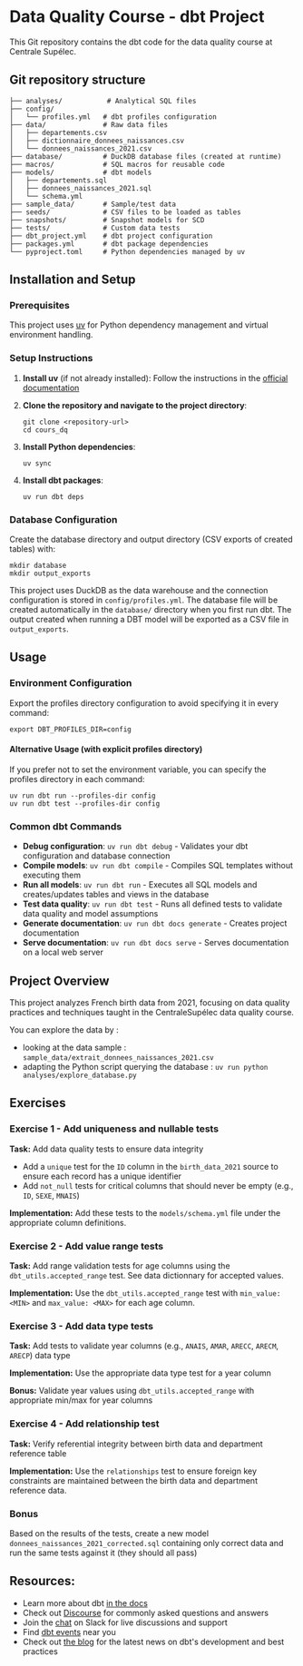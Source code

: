 # Data Quality Course - dbt Project

This Git repository contains the dbt code for the data quality course at Centrale Supélec.

## Git repository structure

```
├── analyses/           # Analytical SQL files
├── config/
│   └── profiles.yml   # dbt profiles configuration
├── data/              # Raw data files
│   ├── departements.csv
│   ├── dictionnaire_donnees_naissances.csv
│   └── donnees_naissances_2021.csv
├── database/          # DuckDB database files (created at runtime)
├── macros/            # SQL macros for reusable code
├── models/            # dbt models
│   ├── departements.sql
│   ├── donnees_naissances_2021.sql
│   └── schema.yml
├── sample_data/       # Sample/test data
├── seeds/             # CSV files to be loaded as tables
├── snapshots/         # Snapshot models for SCD
├── tests/             # Custom data tests
├── dbt_project.yml    # dbt project configuration
├── packages.yml       # dbt package dependencies
└── pyproject.toml     # Python dependencies managed by uv
```

## Installation and Setup

### Prerequisites
This project uses [uv](https://docs.astral.sh/uv/) for Python dependency management and virtual environment handling.

### Setup Instructions

1. **Install uv** (if not already installed):
   Follow the instructions in the [official documentation](https://docs.astral.sh/uv/getting-started/installation/#installation-methods)

2. **Clone the repository and navigate to the project directory**:
   ```shell
   git clone <repository-url>
   cd cours_dq
   ```

3. **Install Python dependencies**:
   ```shell
   uv sync
   ```

4. **Install dbt packages**:
   ```shell
   uv run dbt deps
   ```

### Database Configuration
Create the database directory and output directory (CSV exports of created tables) with: 
```shell
mkdir database
mkdir output_exports
```

This project uses DuckDB as the data warehouse and the connection configuration is stored in `config/profiles.yml`. The database file will be created automatically in the `database/` directory when you first run dbt. The output created when running a DBT model will be exported as a CSV file in `output_exports`.

## Usage

### Environment Configuration
Export the profiles directory configuration to avoid specifying it in every command:
```shell
export DBT_PROFILES_DIR=config
```

#### Alternative Usage (with explicit profiles directory)
If you prefer not to set the environment variable, you can specify the profiles directory in each command:
```shell
uv run dbt run --profiles-dir config
uv run dbt test --profiles-dir config
```

### Common dbt Commands

- **Debug configuration**: `uv run dbt debug` - Validates your dbt configuration and database connection
- **Compile models**: `uv run dbt compile` - Compiles SQL templates without executing them
- **Run all models**: `uv run dbt run` - Executes all SQL models and creates/updates tables and views in the database
- **Test data quality**: `uv run dbt test` - Runs all defined tests to validate data quality and model assumptions
- **Generate documentation**: `uv run dbt docs generate` - Creates project documentation
- **Serve documentation**: `uv run dbt docs serve` - Serves documentation on a local web server


## Project Overview
This project analyzes French birth data from 2021, focusing on data quality practices and techniques taught in the CentraleSupélec data quality course.

You can explore the data by :
- looking at the data sample : `sample_data/extrait_donnees_naissances_2021.csv`
- adapting the Python script querying the database : `uv run python analyses/explore_database.py`

## Exercises

### Exercise 1 - Add uniqueness and nullable tests

**Task:** Add data quality tests to ensure data integrity
- Add a `unique` test for the `ID` column in the `birth_data_2021` source to ensure each record has a unique identifier
- Add `not_null` tests for critical columns that should never be empty (e.g., `ID`, `SEXE`, `MNAIS`)

**Implementation:** Add these tests to the `models/schema.yml` file under the appropriate column definitions.

### Exercise 2 - Add value range tests

**Task:** Add range validation tests for age columns using the `dbt_utils.accepted_range` test. See data dictionnary for accepted values.

**Implementation:** Use the `dbt_utils.accepted_range` test with `min_value: <MIN>` and `max_value: <MAX>` for each age column.

### Exercise 3 - Add data type tests

**Task:** Add tests to validate year columns (e.g., `ANAIS`, `AMAR`, `ARECC`, `ARECM`, `ARECP`) data type

**Implementation:** Use the appropriate data type test for a year column

**Bonus:** Validate year values using `dbt_utils.accepted_range` with appropriate min/max for year columns

### Exercise 4 - Add relationship test

**Task:** Verify referential integrity between birth data and department reference table

**Implementation:** Use the `relationships` test to ensure foreign key constraints are maintained between the birth data and department reference data.

### Bonus
Based on the results of the tests, create a new model `donnees_naissances_2021_corrected.sql` containing only correct data and run the same tests against it (they should all pass)


## Resources:
- Learn more about dbt [in the docs](https://docs.getdbt.com/docs/introduction)
- Check out [Discourse](https://discourse.getdbt.com/) for commonly asked questions and answers
- Join the [chat](https://community.getdbt.com/) on Slack for live discussions and support
- Find [dbt events](https://events.getdbt.com) near you
- Check out [the blog](https://blog.getdbt.com/) for the latest news on dbt's development and best practices
